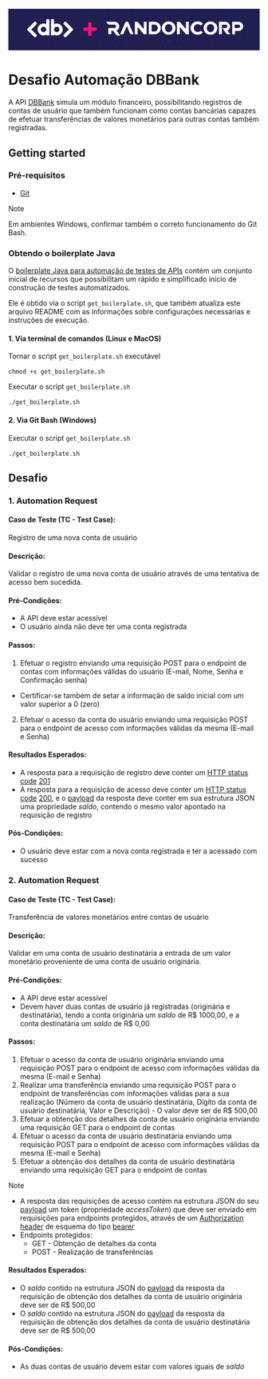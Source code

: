 ![Logo](logo.png)

# Desafio Automação DBBank

A API [DBBank](https://bugbank.netlify.app) simula um módulo financeiro, possibilitando registros de contas de usuário que também funcionam como contas bancárias capazes de efetuar transferências de valores monetários para outras contas também registradas.

## Getting started

### Pré-requisitos

- [Git](https://git-scm.com/downloads)

> [!NOTE]
> Em ambientes Windows, confirmar também o correto funcionamento do Git Bash.

### Obtendo o boilerplate Java

O [boilerplate Java para automação de testes de APIs](https://github.com/dbserver/boilerplate-automacao-api-java) contém um conjunto inicial de recursos que possibilitam um rápido e simplificado início de construção de testes automatizados.

Ele é obtido via o script `get_boilerplate.sh`, que também atualiza este arquivo README com as informações sobre configurações necessárias e instruções de execução.

#### 1. Via terminal de comandos (Linux e MacOS)

Tornar o script `get_boilerplate.sh` executável
```shell
chmod +x get_boilerplate.sh
```

Executar o script `get_boilerplate.sh`
```shell
./get_boilerplate.sh
```

#### 2. Via Git Bash (Windows)

Executar o script `get_boilerplate.sh`
```shell
./get_boilerplate.sh
```

## Desafio

### 1. Automation Request

#### Caso de Teste (TC - Test Case):

Registro de uma nova conta de usuário

#### Descrição:

Validar o registro de uma nova conta de usuário através de uma tentativa de acesso bem sucedida.

#### Pré-Condições:

- A API deve estar acessível
- O usuário ainda não deve ter uma conta registrada

#### Passos:

1. Efetuar o registro enviando uma requisição POST para o endpoint de contas com informações válidas do usuário (E-mail, Nome, Senha e Confirmação senha)
  - Certificar-se também de setar a informação de saldo inicial com um valor superior a 0 (zero)
2. Efetuar o acesso da conta do usuário enviando uma requisição POST para o endpoint de acesso com informações válidas da mesma (E-mail e Senha)

#### Resultados Esperados:

- A resposta para a requisição de registro deve conter um [HTTP status code](https://developer.mozilla.org/en-US/docs/Web/HTTP/Status) [201](https://developer.mozilla.org/en-US/docs/Web/HTTP/Status/201)
- A resposta para a requisição de acesso deve conter um [HTTP status code](https://developer.mozilla.org/en-US/docs/Web/HTTP/Status) [200](https://developer.mozilla.org/en-US/docs/Web/HTTP/Status/200), e o [payload](https://developer.mozilla.org/en-US/docs/Glossary/Payload_body) da resposta deve conter em sua estrutura JSON uma propriedade *saldo*, contendo o mesmo valor apontado na requisição de registro

#### Pós-Condições:

- O usuário deve estar com a nova conta registrada e ter a acessado com sucesso

### 2. Automation Request

#### Caso de Teste (TC - Test Case):

Transferência de valores monetários entre contas de usuário

#### Descrição:

Validar em uma conta de usuário destinatária a entrada de um valor monetário proveniente de uma conta de usuário originária.

#### Pré-Condições:

- A API deve estar acessível
- Devem haver duas contas de usuário já registradas (originária e destinatária), tendo a conta originária um *saldo* de R$ 1000,00, e a conta destinatária um *saldo* de R$ 0,00

#### Passos:

1. Efetuar o acesso da conta de usuário originária enviando uma requisição POST para o endpoint de acesso com informações válidas da mesma (E-mail e Senha)
2. Realizar uma transferência enviando uma requisição POST para o endpoint de transferências com informações válidas para a sua realização (Número da conta de usuário destinatária, Dígito da conta de usuário destinatária, Valor e Descrição) - O valor deve ser de R$ 500,00
3. Efetuar a obtenção dos detalhes da conta de usuário originária enviando uma requisição GET para o endpoint de contas
4. Efetuar o acesso da conta de usuário destinatária enviando uma requisição POST para o endpoint de acesso com informações válidas da mesma (E-mail e Senha)
5. Efetuar a obtenção dos detalhes da conta de usuário destinatária enviando uma requisição GET para o endpoint de contas

> [!NOTE]
> - A resposta das requisições de acesso contém na estrutura JSON do seu [payload](https://developer.mozilla.org/en-US/docs/Glossary/Payload_body) um token (propriedade *accessToken*) que deve ser enviado em requisições para endpoints protegidos, através de um [Authorization header](https://developer.mozilla.org/en-US/docs/Web/HTTP/Headers/Authorization) de esquema do tipo [bearer](https://swagger.io/docs/specification/authentication/bearer-authentication)
> - Endpoints protegidos:
>   - GET - Obtenção de detalhes da conta
>   - POST - Realização de transferências

#### Resultados Esperados:

- O *saldo* contido na estrutura JSON do [payload](https://developer.mozilla.org/en-US/docs/Glossary/Payload_body) da resposta da requisição de obtenção dos detalhes da conta de usuário originária deve ser de R$ 500,00
- O *saldo* contido na estrutura JSON do [payload](https://developer.mozilla.org/en-US/docs/Glossary/Payload_body) da resposta da requisição de obtenção dos detalhes da conta de usuário destinatária deve ser de R$ 500,00

#### Pós-Condições:

- As duas contas de usuário devem estar com valores iguais de *saldo*
